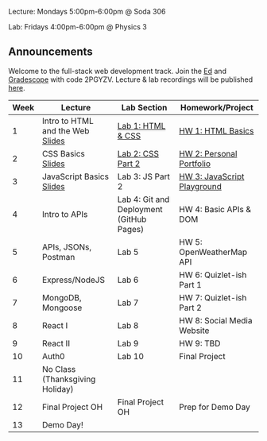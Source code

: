 Lecture: Mondays 5:00pm-6:00pm @ Soda 306

Lab: Fridays 4:00pm-6:00pm @ Physics 3

## Announcements
Welcome to the full-stack web development track.
Join the [Ed](https://edstem.org/us/join/hAbV5D) and [Gradescope](https://www.gradescope.com) with code 2PGYZV. Lecture & lab recordings will be published [here](https://drive.google.com/drive/folders/1XAtjL4oDUdC0uf3Nsrkdogoi8p3U37nr?usp=drive_link).

| Week | Lecture                                                                                                                                                                                                                                                                          | Lab Section                           | Homework/Project                                                                |
|------|----------------------------------------------------------------------------------------------------------------------------------------------------------------------------------------------------------------------------------------------------------------------------------|---------------------------------------|---------------------------------------------------------------------------------|
| 1    | Intro to HTML and the Web [Slides](https://docs.google.com/presentation/d/1UcdmKHfwTBa-SnR3G23D9XF4xvvrNzXVHSYczy8U_ug/edit)   | [Lab 1: HTML & CSS](https://docs.google.com/presentation/d/1tkhwUvDWGnJZLTWv4SCvPtd1XPH0GKAS7aatzZsj2aA/edit?usp=sharing)  | [HW 1: HTML Basics](#/hw/web/hw1)     |
| 2    | CSS Basics [Slides](https://docs.google.com/presentation/d/1ugHZ98EAWHLxFj5mVykZiH-1CGMEICS2mljBivZ-pW4/edit?usp=sharing)                             | [Lab 2: CSS Part 2](https://docs.google.com/presentation/d/17mnkmwGId_L5ChDgGw7dma11CRWvPfuSPcBpSzKHyso/edit?usp=sharing)   | [HW 2: Personal Portfolio](#/hw/web/hw2) |
| 3    | JavaScript Basics [Slides](https://docs.google.com/presentation/d/1Im8zmJ5fdH7KwN3bdAO6tGDB6ZWTSaFxDEKE9uyPd2c/edit?usp=sharing)  | Lab 3: JS Part 2 | [HW 3: JavaScript Playground](#/hw/web/hw3)                                    |
| 4    | Intro to APIs     | Lab 4: Git and Deployment (GitHub Pages)            | HW 4: Basic APIs & DOM   |
| 5    | APIs, JSONs, Postman | Lab 5   | HW 5: OpenWeatherMap API   |
| 6    | Express/NodeJS    | Lab 6            | HW 6: Quizlet-ish Part 1 |
| 7    | MongoDB, Mongoose    | Lab 7           | HW 7: Quizlet-ish Part 2 |
| 8    | React I   | Lab 8 | HW 8: Social Media Website
| 9    | React II | Lab 9            | HW 9: TBD    |
| 10   | Auth0   | Lab 10           | Final Project |
| 11   | No Class (Thanksgiving Holiday)  
| 12   | Final Project OH        | Final Project OH                      | Prep for Demo Day  |
| 13   | Demo Day!  |
